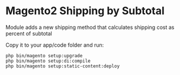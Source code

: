 # Magento2 Shipping by Subtotal

Module adds a new shipping method that calculates shipping cost as percent of subtotal

Copy it to your app/code folder and run:
```
php bin/magento setup:upgrade
php bin/magento setup:di:compile
php bin/magento setup:static-content:deploy
```


